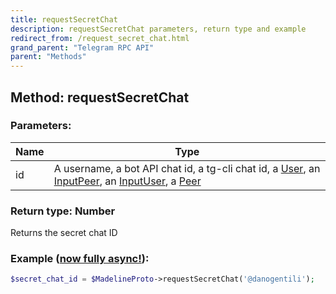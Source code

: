 ```yaml
---
title: requestSecretChat
description: requestSecretChat parameters, return type and example
redirect_from: /request_secret_chat.html
grand_parent: "Telegram RPC API"
parent: "Methods"
---
```

## Method: requestSecretChat  


### Parameters:

| Name     |    Type       |
|----------|---------------|
|id| A username, a bot API chat id, a tg-cli chat id, a [User](API_docs/types/User.html), an [InputPeer](API_docs/types/InputPeer.html), an [InputUser](API_docs/types/InputUser.html), a [Peer](API_docs/types/Peer.html)|

### Return type: Number

Returns the secret chat ID

### Example ([now fully async!](https://docs.madelineproto.xyz/docs/ASYNC.html)):


```php
$secret_chat_id = $MadelineProto->requestSecretChat('@danogentili');
```

